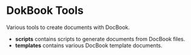 DokBook Tools
=============

Various tools to create documents with DocBook.

  - **scripts** contains scripts to generate documents from DocBook files.
  - **templates** contains various DocBook template documents.
